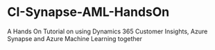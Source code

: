 # CI-Synapse-AML-HandsOn
A Hands On Tutorial on using Dynamics 365 Customer Insights, Azure Synapse and Azure Machine Learning together
